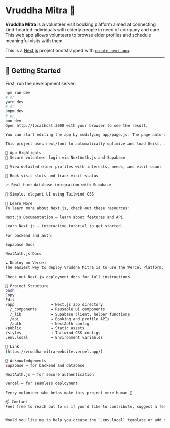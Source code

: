 # Vruddha Mitra 🌼

**Vruddha Mitra** is a volunteer visit booking platform aimed at connecting kind-hearted individuals with elderly people in need of company and care. This web app allows volunteers to browse elder profiles and schedule meaningful visits with them.

This is a [Next.js](https://nextjs.org) project bootstrapped with [`create-next-app`](https://github.com/vercel/next.js/tree/canary/packages/create-next-app).

---

## 🚀 Getting Started

First, run the development server:

```bash
npm run dev
# or
yarn dev
# or
pnpm dev
# or
bun dev
Open http://localhost:3000 with your browser to see the result.

You can start editing the app by modifying app/page.js. The page auto-updates as you edit the file.

This project uses next/font to automatically optimize and load Geist, a new font family by Vercel.

🧓 App Highlights
🔐 Secure volunteer login via NextAuth.js and Supabase

👵 View detailed elder profiles with interests, needs, and visit count

📅 Book visit slots and track visit status

📈 Real-time database integration with Supabase

🧠 Simple, elegant UI using Tailwind CSS

🧠 Learn More
To learn more about Next.js, check out these resources:

Next.js Documentation – learn about features and API.

Learn Next.js – interactive tutorial to get started.

For backend and auth:

Supabase Docs

NextAuth.js Docs

☁️ Deploy on Vercel
The easiest way to deploy Vruddha Mitra is to use the Vercel Platform.

Check out Next.js deployment docs for full instructions.

📁 Project Structure
bash
Copy
Edit
/app                → Next.js app directory
  /_components      → Reusable UI components
  /_lib             → Supabase client, helper functions
  /api              → Booking and profile APIs
  /auth             → NextAuth config
/public             → Static assets
/styles             → Tailwind CSS configs
.env.local          → Environment variables

🔗 Link
(https://vruddha-mitra-website.vercel.app/)

🙏 Acknowledgements
Supabase – for backend and database

NextAuth.js – for secure authentication

Vercel – for seamless deployment

Every volunteer who helps make this project more human 💛

📫 Contact
Feel free to reach out to us if you’d like to contribute, suggest a feature, or just say hi!


Would you like me to help you create the `.env.local` template or add sections for contribution guidelines and issue tracking?
